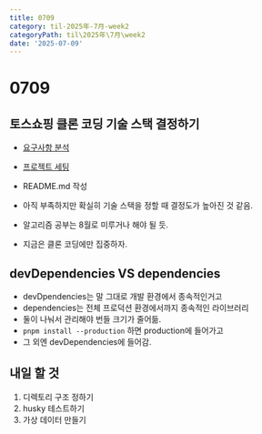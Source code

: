 ```yaml
---
title: 0709
category: til-2025年-7月-week2
categoryPath: til\2025年\7月\week2
date: '2025-07-09'
---
```

# 0709  
## 토스쇼핑 클론 코딩 기술 스택 결정하기

- [요구사항 분석](../../../../projects/clone%20coding/01.%20초기세팅/요구사항%20분석.md)  
- [프로젝트 세팅](../../../../projects/clone%20coding/01.%20초기세팅/프로젝트%20세팅.md)  
- README.md 작성

- 아직 부족하지만 확실히 기술 스택을 정할 때 결정도가 높아진 것 같음.  
- 알고리즘 공부는 8월로 미루거나 해야 될 듯.  
- 지금은 클론 코딩에만 집중하자.

## devDependencies VS dependencies  
- devDpendencies는 말 그대로 개발 환경에서 종속적인거고  
- dependencies는 전체 프로덕션 환경에서까지 종속적인 라이브러리  
- 둘이 나눠서 관리해야 번들 크기가 줄어듦.  
- `pnpm install --production` 하면 production에 들어가고   
- 그 외엔 devDependencies에 들어감.

## 내일 할 것  
1. 디렉토리 구조 정하기  
2. husky 테스트하기  
3. 가상 데이터 만들기
